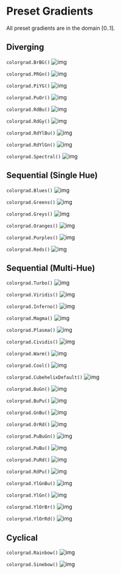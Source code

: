 # Preset Gradients

All preset gradients are in the domain [0..1].

## Diverging

`colorgrad.BrBG()`
![img](doc/images/preset/BrBG.png)

`colorgrad.PRGn()`
![img](doc/images/preset/PRGn.png)

`colorgrad.PiYG()`
![img](doc/images/preset/PiYG.png)

`colorgrad.PuOr()`
![img](doc/images/preset/PuOr.png)

`colorgrad.RdBu()`
![img](doc/images/preset/RdBu.png)

`colorgrad.RdGy()`
![img](doc/images/preset/RdGy.png)

`colorgrad.RdYlBu()`
![img](doc/images/preset/RdYlBu.png)

`colorgrad.RdYlGn()`
![img](doc/images/preset/RdYlGn.png)

`colorgrad.Spectral()`
![img](doc/images/preset/Spectral.png)

## Sequential (Single Hue)

`colorgrad.Blues()`
![img](doc/images/preset/Blues.png)

`colorgrad.Greens()`
![img](doc/images/preset/Greens.png)

`colorgrad.Greys()`
![img](doc/images/preset/Greys.png)

`colorgrad.Oranges()`
![img](doc/images/preset/Oranges.png)

`colorgrad.Purples()`
![img](doc/images/preset/Purples.png)

`colorgrad.Reds()`
![img](doc/images/preset/Reds.png)

## Sequential (Multi-Hue)

`colorgrad.Turbo()`
![img](doc/images/preset/Turbo.png)

`colorgrad.Viridis()`
![img](doc/images/preset/Viridis.png)

`colorgrad.Inferno()`
![img](doc/images/preset/Inferno.png)

`colorgrad.Magma()`
![img](doc/images/preset/Magma.png)

`colorgrad.Plasma()`
![img](doc/images/preset/Plasma.png)

`colorgrad.Cividis()`
![img](doc/images/preset/Cividis.png)

`colorgrad.Warm()`
![img](doc/images/preset/Warm.png)

`colorgrad.Cool()`
![img](doc/images/preset/Cool.png)

`colorgrad.CubehelixDefault()`
![img](doc/images/preset/CubehelixDefault.png)

`colorgrad.BuGn()`
![img](doc/images/preset/BuGn.png)

`colorgrad.BuPu()`
![img](doc/images/preset/BuPu.png)

`colorgrad.GnBu()`
![img](doc/images/preset/GnBu.png)

`colorgrad.OrRd()`
![img](doc/images/preset/OrRd.png)

`colorgrad.PuBuGn()`
![img](doc/images/preset/PuBuGn.png)

`colorgrad.PuBu()`
![img](doc/images/preset/PuBu.png)

`colorgrad.PuRd()`
![img](doc/images/preset/PuRd.png)

`colorgrad.RdPu()`
![img](doc/images/preset/RdPu.png)

`colorgrad.YlGnBu()`
![img](doc/images/preset/YlGnBu.png)

`colorgrad.YlGn()`
![img](doc/images/preset/YlGn.png)

`colorgrad.YlOrBr()`
![img](doc/images/preset/YlOrBr.png)

`colorgrad.YlOrRd()`
![img](doc/images/preset/YlOrRd.png)

## Cyclical

`colorgrad.Rainbow()`
![img](doc/images/preset/Rainbow.png)

`colorgrad.Sinebow()`
![img](doc/images/preset/Sinebow.png)
